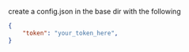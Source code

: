 create a config.json in the base dir with the following
```json
{
    "token": "your_token_here",
}
```
